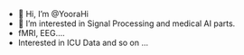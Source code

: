 - 👋 Hi, I’m @YooraHi
- 👀 I’m interested in Signal Processing and medical AI parts. 
- fMRI, EEG....
- Interested in ICU Data and so on ...













